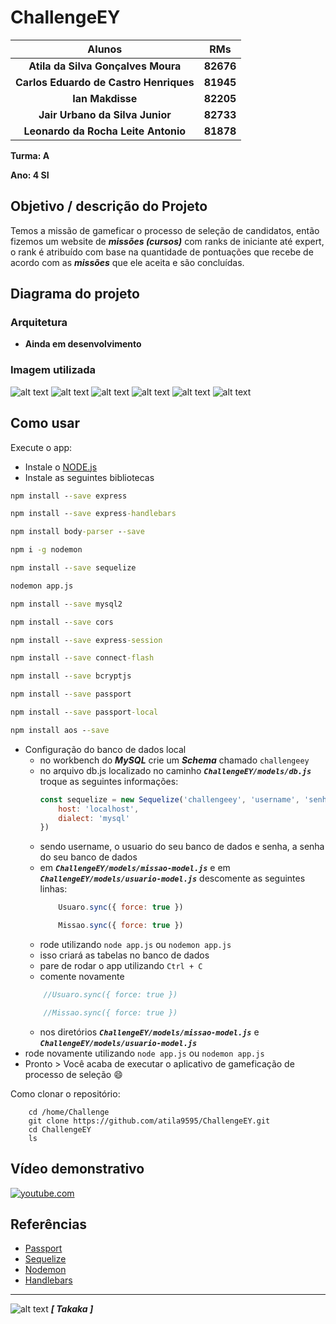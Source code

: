 # ChallengeEY

| **Alunos**                           | **RMs**   |
|                 :---:                |   :---:   |
|**Atila da Silva Gonçalves Moura**    | **82676** |
|**Carlos Eduardo de Castro Henriques**| **81945** |
|**Ian Makdisse**                      | **82205** |
|**Jair Urbano da Silva Junior**       | **82733** |
|**Leonardo da Rocha Leite Antonio**   | **81878** |

<!--TODO: Pegar o RM do pessoal. -->

**Turma: A**

**Ano: 4 SI**

## Objetivo / descrição do Projeto
Temos a missão de gameficar o processo de seleção de candidatos, então fizemos um website de **_missões (cursos)_** com ranks de iniciante até expert, o rank é atribuído com base na quantidade de pontuações que recebe de acordo com as **_missões_** que ele aceita e são concluídas.
## Diagrama do projeto

### Arquitetura
* **Ainda em desenvolvimento**
### Imagem utilizada

![alt text](./public/images/PaginaLogin.PNG "Página de login")
![alt text](./public/images/PaginaCadastro.PNG "Página de Cadastro")
![alt text](./public/images/ListaMissao.PNG "Página de Lista de Missões")
![alt text](./public/images/telaRegras.PNG "Página de Regras de Pontuação")
![alt text](./public/images/DescMissao.PNG "Página de Descrição da Missão")
![alt text](./public/images/ProgressoMissao.PNG "Página de Progresso da Missão")

## Como usar 

Execute o app:

* Instale o [NODE.js](https://nodejs.org/en/download/)
* Instale as seguintes bibliotecas
```cmd
npm install --save express

npm install --save express-handlebars

npm install body-parser --save

npm i -g nodemon

npm install --save sequelize

nodemon app.js

npm install --save mysql2

npm install --save cors

npm install --save express-session

npm install --save connect-flash

npm install --save bcryptjs

npm install --save passport

npm install --save passport-local

npm install aos --save
```

* Configuração do banco de dados local
    * no workbench do **_MySQL_**  crie um **_Schema_** chamado `challengeey`
    * no arquivo db.js localizado no caminho **_`ChallengeEY/models/db.js`_** troque as seguintes informações:
        ```js
        const sequelize = new Sequelize('challengeey', 'username', 'senha', {
            host: 'localhost',
            dialect: 'mysql'
        })
        ```
    * sendo username, o usuario do seu banco de dados e senha, a senha do seu banco de dados
    * em **_`ChallengeEY/models/missao-model.js`_** e em **_`ChallengeEY/models/usuario-model.js`_** descomente as seguintes linhas:
        ```js
            Usuaro.sync({ force: true })

            Missao.sync({ force: true })
        ```
    * rode utilizando `node app.js` ou `nodemon app.js`
    * isso criará as tabelas no banco de dados
    * pare de rodar o app utilizando `Ctrl + C`
    * comente novamente
    ```js
        //Usuaro.sync({ force: true })

        //Missao.sync({ force: true })
    ```
    * nos diretórios **_`ChallengeEY/models/missao-model.js`_** e **_`ChallengeEY/models/usuario-model.js`_**
* rode novamente utilizando `node app.js` ou `nodemon app.js`
* Pronto > Você acaba de executar o aplicativo de gameficação de processo de seleção 😄

Como clonar o repositório:

~~~wsl2   
    cd /home/Challenge
    git clone https://github.com/atila9595/ChallengeEY.git
    cd ChallengeEY
    ls
~~~
## Vídeo demonstrativo

[![youtube.com](./public/images/EY.jpg)](https://youtu.be/PqJC4B5rqRE)

## Referências 

* [Passport](https://www.passportjs.org/)
* [Sequelize](https://sequelize.org/)
* [Nodemon](https://www.npmjs.com/package/nodemon)
* [Handlebars](https://handlebarsjs.com/guide/)



---
![alt text](./public/images/takaka_logo_quadrado.jpeg "Logo TAKAKA") **_[ Takaka ]_** 
